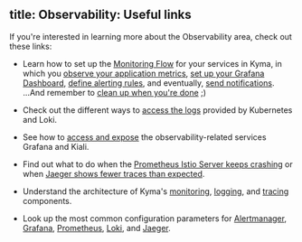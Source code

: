 title: Observability: Useful links
---

If you're interested in learning more about the Observability area, check out these links:

- Learn how to set up the [Monitoring Flow](../../../3-tutorials/observability/obsv-01-monitoring-overview.md) for your services in Kyma, in which you [observe your application metrics](../../../3-tutorials/observability/obsv-02-observe-application-metrics.md), [set up your Grafana Dashboard](../../../03-tutorials/observability/obsv-03-create-and-configure-grafana-dashboard.md), [define alerting rules](../../../03-tutorials/observability/obsv-04-define-alerting-rules-monitor.md), and eventually, [send notifications](../../../03-tutorials/observability/obsv-05-send-notifications.md). ...And remember to [clean up when you're done](../../../03-tutorials/observability/obsv-06-clean-up-configuration.md) ;)

- Check out the different ways to [access the logs](../../../04-operation-guides/operations/obsv-01-access-logs.md) provided by Kubernetes and Loki.

- See how to [access and expose](../../../04-operation-guides/operations/obsv-02-access-expose-kiali-grafana.md) the observability-related services Grafana<!-- , Jaeger, --> and Kiali.

- Find out what to do when the [Prometheus Istio Server keeps crashing](../../../04-operation-guides/troubleshooting/obsv-01-troubleshoot-prometheus-istio-server-crash-oom.md) or when [Jaeger shows fewer traces than expected](../../../04-operation-guides/troubleshooting/obsv-02-troubleshoot-jaeger-shows-few-traces.md).

- Understand the architecture of Kyma's [monitoring](../../../05-technical-reference/03-architecture/obsv-01-architecture-monitoring.md), [logging](../../../05-technical-reference/03-architecture/obsv-02-architecture-logging.md), and [tracing](../../../05-technical-reference/03-architecture/obsv-03-architecture-tracing.md) components.

- Look up the most common configuration parameters for [Alertmanager](../../../05-technical-reference/05-configuration-parameters/obsv-01-configpara-alertmanager.md), [Grafana](../../../05-technical-reference/05-configuration-parameters/obsv-02-configpara-grafana.md), [Prometheus](../../../05-configuration-parameters/obsv-03-configpara-prometheus.md), [Loki](../../../05-configuration-parameters/obsv-11-configpara-logging.md), and [Jaeger](../../../05-technical-reference/05-configuration-parameters/obsv-21-configpara-tracing.md).
